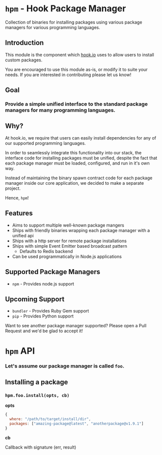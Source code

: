 # `hpm` - **H**ook **P**ackage **M**anager

Collection of binaries for installing packages using various package managers for various programming languages.

## Introduction

This module is the component which [hook.io](http://hook.io) uses to allow users to install custom packages.

You are encouraged to use this module as-is, or modify it to suite your needs. If you are interested in contributing please let us know!

## Goal

### Provide a simple unified interface to the standard package managers for many programming languages.

## Why?

At hook.io, we require that users can easily install dependencies for any of our supported programming languages.

In order to seamlessly integrate this functionality into our stack, the interface code for installing packages must be unified, despite the fact that each package manager must be loaded, configured, and run in it's own way.

Instead of maintaining the binary spawn contract code for each package manager inside our core application, we decided to make a separate project.

Hence, `hpm`!

## Features

 - Aims to support multiple well-known package mangers
 - Ships with friendly binaries wrapping each package manager with a unified api
 - Ships with a http server for remote package installations
 - Ships with simple Event Emitter based broadcast pattern
   - Defaults to Redis backend
 - Can be used programmatically in Node.js applications

## Supported Package Managers

 - `npm` - Provides node.js support
 
## Upcoming Support

 - `bundler` - Provides Ruby Gem support
 - `pip` - Provides Python support
 
Want to see another package manager supported? Please open a Pull Request and we'd be glad to accept it!

# `hpm` API

### Let's assume our package manager is called `foo`.

## Installing a package

### `hpm.foo.install(opts, cb)`

**opts**

```js
{
  where: "/path/to/target/install/dir",
  packages: ["amazing-package@latest", "anotherpackage@v1.9.1"]
}
```

**cb**

Callback with signature (err, result)
